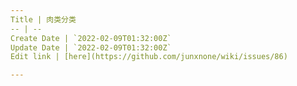 ```yaml
---
Title | 肉类分类
-- | --
Create Date | `2022-02-09T01:32:00Z`
Update Date | `2022-02-09T01:32:00Z`
Edit link | [here](https://github.com/junxnone/wiki/issues/86)

---
```


